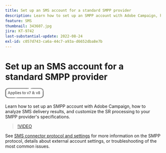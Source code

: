 ```yaml
---
title: Set up an SMS account for a standard SMPP provider
description: Learn how to set up an SMPP account with Adobe Campaign, how to analyze SMS delivery results, and customize the SR processing to your SMPP provider's specifications. 
feature: SMS
thumbnail: 343607.jpg
jira: KT-9742
last-substantial-update: 2022-08-24 
exl-id: c057d743-ca6a-44c7-a93a-d6652dba8e7b
---
```

# Set up an SMS account for a standard SMPP provider

![Applies to V7 and V8](../assets/V7-V8-stamp.png)

Learn how to set up an SMPP account with Adobe Campaign, how to analyze SMS delivery results, and customize the SR processing to your SMPP provider's specifications.

>[!VIDEO](https://video.tv.adobe.com/v/343607?quality=12&learn=on)

See [SMS connector protocol and settings](https://experienceleague.adobe.com/docs/campaign-classic/using/sending-messages/sending-messages-on-mobiles/sms-protocol.html?lang=en#sending-messages) for more information on the SMPP protocol, details about external account settings, or troubleshooting of the most common issues.
